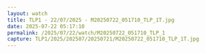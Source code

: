 ```yaml
---
layout: watch
title: TLP1 - 22/07/2025 - M20250722_051710_TLP_1T.jpg
date: 2025-07-22 05:17:10
permalink: /2025/07/22/watch/M20250722_051710_TLP_1
capture: TLP1/2025/202507/20250721/M20250722_051710_TLP_1T.jpg
---
```

